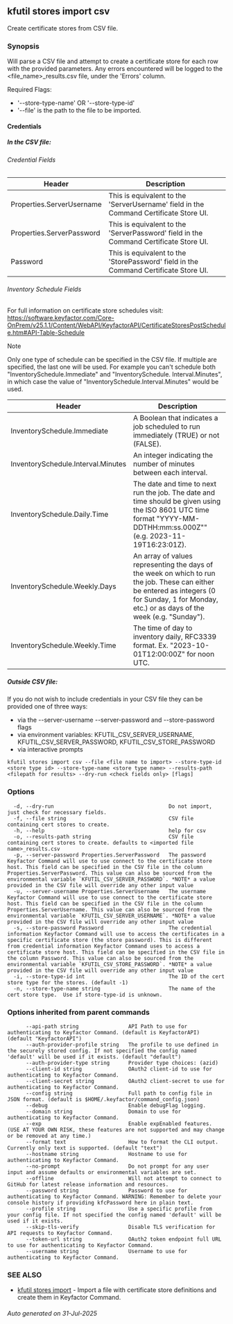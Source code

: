 ## kfutil stores import csv

Create certificate stores from CSV file.

### Synopsis

Will parse a CSV file and attempt to create a certificate store for each row with the provided parameters.
Any errors encountered will be logged to the <file_name>_results.csv file, under the 'Errors' column.

Required Flags:
- '--store-type-name' OR '--store-type-id'
- '--file' is the path to the file to be imported.

#### Credentials

##### In the CSV file:

###### Credential Fields

| Header                    | Description                                                                           |
|---------------------------|---------------------------------------------------------------------------------------|
| Properties.ServerUsername | This is equivalent to the 'ServerUsername' field in the Command Certificate Store UI. |
| Properties.ServerPassword | This is equivalent to the 'ServerPassword' field in the Command Certificate Store UI. |
| Password                  | This is equivalent to the 'StorePassword' field in the Command Certificate Store UI.  |

###### Inventory Schedule Fields

For full information on certificate store schedules
visit: https://software.keyfactor.com/Core-OnPrem/v25.1.1/Content/WebAPI/KeyfactorAPI/CertificateStoresPostSchedule.htm#API-Table-Schedule

> [!NOTE]
> Only one type of schedule can be specified in the CSV file. If multiple are specified,
> the last one will be used. For example you can't schedule both "InventorySchedule.Immediate" and "InventorySchedule.
> Interval.Minutes", in which case the value of "InventorySchedule.Interval.Minutes" would be used.

| Header                             | Description                                                                                                                                                                                      |
|------------------------------------|--------------------------------------------------------------------------------------------------------------------------------------------------------------------------------------------------|
| InventorySchedule.Immediate        | A Boolean that indicates a job scheduled to run immediately (TRUE) or not (FALSE).                                                                                                               |	
| InventorySchedule.Interval.Minutes | An integer indicating the number of minutes between each interval.                                                                                                                               |
| InventorySchedule.Daily.Time       | The date and time to next run the job. The date and time should be given using the ISO 8601 UTC time format "YYYY-MM-DDTHH:mm:ss.000Z"" (e.g. 2023-11-19T16:23:01Z).                             |	
| InventorySchedule.Weekly.Days      | An array of values representing the days of the week on which to run the job. These can either be entered as integers (0 for Sunday, 1 for Monday, etc.) or as days of the week (e.g. "Sunday"). |	
| InventorySchedule.Weekly.Time      | The time of day to inventory daily, RFC3339 format. Ex. "2023-10-01T12:00:00Z" for noon UTC.                                                                                                     |

##### Outside CSV file:
If you do not wish to include credentials in your CSV file they can be provided one of three ways:
- via the --server-username --server-password and --store-password flags
- via environment variables: KFUTIL_CSV_SERVER_USERNAME, KFUTIL_CSV_SERVER_PASSWORD, KFUTIL_CSV_STORE_PASSWORD
- via interactive prompts


```
kfutil stores import csv --file <file name to import> --store-type-id <store type id> --store-type-name <store type name> --results-path <filepath for results> --dry-run <check fields only> [flags]
```

### Options

```
  -d, --dry-run                                     Do not import, just check for necessary fields.
  -f, --file string                                 CSV file containing cert stores to create.
  -h, --help                                        help for csv
  -o, --results-path string                         CSV file containing cert stores to create. defaults to <imported file name>_results.csv
  -p, --server-password Properties.ServerPassword   The password Keyfactor Command will use to use connect to the certificate store host. This field can be specified in the CSV file in the column Properties.ServerPassword. This value can also be sourced from the environmental variable `KFUTIL_CSV_SERVER_PASSWORD`. *NOTE* a value provided in the CSV file will override any other input value
  -u, --server-username Properties.ServerUsername   The username Keyfactor Command will use to use connect to the certificate store host. This field can be specified in the CSV file in the column Properties.ServerUsername. This value can also be sourced from the environmental variable `KFUTIL_CSV_SERVER_USERNAME`. *NOTE* a value provided in the CSV file will override any other input value
  -s, --store-password Password                     The credential information Keyfactor Command will use to access the certificates in a specific certificate store (the store password). This is different from credential information Keyfactor Command uses to access a certificate store host. This field can be specified in the CSV file in the column Password. This value can also be sourced from the environmental variable `KFUTIL_CSV_STORE_PASSWORD`. *NOTE* a value provided in the CSV file will override any other input value
  -i, --store-type-id int                           The ID of the cert store type for the stores. (default -1)
  -n, --store-type-name string                      The name of the cert store type.  Use if store-type-id is unknown.
```

### Options inherited from parent commands

```
      --api-path string                API Path to use for authenticating to Keyfactor Command. (default is KeyfactorAPI) (default "KeyfactorAPI")
      --auth-provider-profile string   The profile to use defined in the securely stored config. If not specified the config named 'default' will be used if it exists. (default "default")
      --auth-provider-type string      Provider type choices: (azid)
      --client-id string               OAuth2 client-id to use for authenticating to Keyfactor Command.
      --client-secret string           OAuth2 client-secret to use for authenticating to Keyfactor Command.
      --config string                  Full path to config file in JSON format. (default is $HOME/.keyfactor/command_config.json)
      --debug                          Enable debugFlag logging.
      --domain string                  Domain to use for authenticating to Keyfactor Command.
      --exp                            Enable expEnabled features. (USE AT YOUR OWN RISK, these features are not supported and may change or be removed at any time.)
      --format text                    How to format the CLI output. Currently only text is supported. (default "text")
      --hostname string                Hostname to use for authenticating to Keyfactor Command.
      --no-prompt                      Do not prompt for any user input and assume defaults or environmental variables are set.
      --offline                        Will not attempt to connect to GitHub for latest release information and resources.
      --password string                Password to use for authenticating to Keyfactor Command. WARNING: Remember to delete your console history if providing kfcPassword here in plain text.
      --profile string                 Use a specific profile from your config file. If not specified the config named 'default' will be used if it exists.
      --skip-tls-verify                Disable TLS verification for API requests to Keyfactor Command.
      --token-url string               OAuth2 token endpoint full URL to use for authenticating to Keyfactor Command.
      --username string                Username to use for authenticating to Keyfactor Command.
```

### SEE ALSO

* [kfutil stores import](kfutil_stores_import.md)     - Import a file with certificate store definitions and create them
  in Keyfactor Command.

###### Auto generated on 31-Jul-2025
